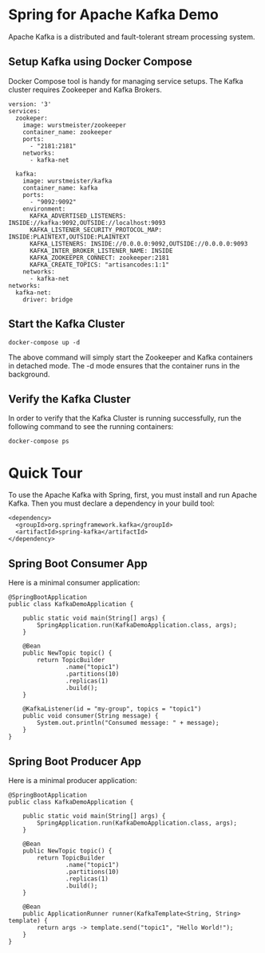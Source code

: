 # Spring for Apache Kafka Demo
Apache Kafka is a distributed and fault-tolerant stream processing system.

## Setup Kafka using Docker Compose
Docker Compose tool is handy for managing service setups. The Kafka cluster requires Zookeeper and Kafka Brokers.

```
version: '3'
services:
  zookeper:
    image: wurstmeister/zookeeper
    container_name: zookeeper
    ports: 
      - "2181:2181"
    networks:
      - kafka-net

  kafka:
    image: wurstmeister/kafka
    container_name: kafka
    ports:
      - "9092:9092"
    environment:
      KAFKA_ADVERTISED_LISTENERS: INSIDE://kafka:9092,OUTSIDE://localhost:9093
      KAFKA_LISTENER_SECURITY_PROTOCOL_MAP: INSIDE:PLAINTEXT,OUTSIDE:PLAINTEXT
      KAFKA_LISTENERS: INSIDE://0.0.0.0:9092,OUTSIDE://0.0.0.0:9093
      KAFKA_INTER_BROKER_LISTENER_NAME: INSIDE
      KAFKA_ZOOKEEPER_CONNECT: zookeeper:2181
      KAFKA_CREATE_TOPICS: "artisancodes:1:1"
    networks:
      - kafka-net
networks:
  kafka-net:
    driver: bridge
```

## Start the Kafka Cluster
```
docker-compose up -d
```
The above command will simply start the Zookeeper and Kafka containers in detached mode. The -d mode ensures that the
container runs in the background.

## Verify the Kafka Cluster
In order to verify that the Kafka Cluster is running successfully, run the following command to see the running
containers:
```
docker-compose ps
```

# Quick Tour
To use the Apache Kafka with Spring, first, you must install and run Apache Kafka. Then you must declare a dependency
in your build tool:
```
<dependency>
  <groupId>org.springframework.kafka</groupId>
  <artifactId>spring-kafka</artifactId>
</dependency>
```

## Spring Boot Consumer App
Here is a minimal consumer application:
```
@SpringBootApplication
public class KafkaDemoApplication {

	public static void main(String[] args) {
		SpringApplication.run(KafkaDemoApplication.class, args);
	}

	@Bean
	public NewTopic topic() {
		return TopicBuilder
				.name("topic1")
				.partitions(10)
				.replicas(1)
				.build();
	}

	@KafkaListener(id = "my-group", topics = "topic1")
	public void consumer(String message) {
		System.out.println("Consumed message: " + message);
	}
}
```

## Spring Boot Producer App
Here is a minimal producer application:
```
@SpringBootApplication
public class KafkaDemoApplication {

	public static void main(String[] args) {
		SpringApplication.run(KafkaDemoApplication.class, args);
	}

	@Bean
	public NewTopic topic() {
		return TopicBuilder
				.name("topic1")
				.partitions(10)
				.replicas(1)
				.build();
	}

	@Bean
	public ApplicationRunner runner(KafkaTemplate<String, String> template) {
		return args -> template.send("topic1", "Hello World!");
	}
}